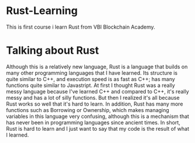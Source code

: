 # Rust-Learning
This is first course i learn Rust from VBI Blockchain Academy.

# Talking about Rust
Although this is a relatively new language, Rust is a language that builds on many other programming languages ​​that I have learned. Its structure is quite similar to C++, and execution speed is as fast as C++; has many functions quite similar to Javastript. At first I thought Rust was a really messy language because I've learned C++ and compared to C++, it's really messy and has a lot of silly functions. But then I realized it's all because Rust works so well that it's hard to learn. In addition, Rust has many more functions such as Borrowing or Ownership, which makes managing variables in this language very confusing, although this is a mechanism that has never been in programming languages ​​since ancient times. In short, Rust is hard to learn and I just want to say that my code is the result of what I learned.

